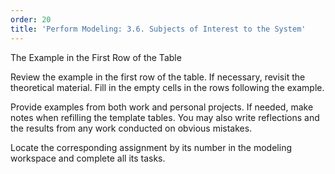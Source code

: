```yaml
---
order: 20
title: 'Perform Modeling: 3.6. Subjects of Interest to the System'
---
```


The Example in the First Row of the Table

Review the example in the first row of the table. If necessary, revisit the theoretical material. Fill in the empty cells in the rows following the example.

Provide examples from both work and personal projects. If needed, make notes when refilling the template tables. You may also write reflections and the results from any work conducted on obvious mistakes.

Locate the corresponding assignment by its number in the modeling workspace and complete all its tasks.